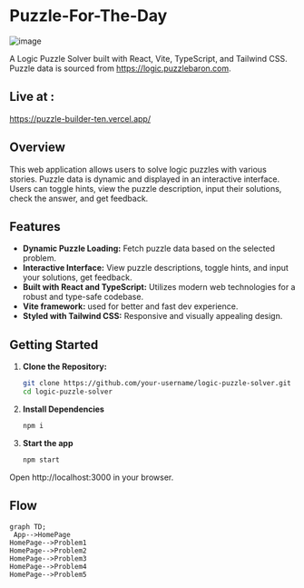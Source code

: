 # Puzzle-For-The-Day

![image](https://github.com/karnking/puzzle-builder/assets/68837552/6502c32a-ba8a-4373-b16b-95e1d73c4ce9)

A Logic Puzzle Solver built with React, Vite, TypeScript, and Tailwind CSS. Puzzle data is sourced from https://logic.puzzlebaron.com.

## Live at :
https://puzzle-builder-ten.vercel.app/
## Overview

This web application allows users to solve logic puzzles with various stories. Puzzle data is dynamic and displayed in an interactive interface. Users can toggle hints, view the puzzle description, input their solutions, check the answer, and get feedback.

## Features

- **Dynamic Puzzle Loading:** Fetch puzzle data based on the selected problem.
- **Interactive Interface:** View puzzle descriptions, toggle hints, and input your solutions, get feedback.
- **Built with React and TypeScript:** Utilizes modern web technologies for a robust and type-safe codebase.
- **Vite framework:** used for better and fast dev experience.
- **Styled with Tailwind CSS:** Responsive and visually appealing design.

## Getting Started

1. **Clone the Repository:**

   ```bash
   git clone https://github.com/your-username/logic-puzzle-solver.git
   cd logic-puzzle-solver
2. **Install Dependencies**
   ```bash
   npm i
3. **Start the app**
   ```bash
   npm start 
  Open http://localhost:3000 in your browser.
   
## Flow

```mermaid
graph TD;
 App-->HomePage
HomePage-->Problem1
HomePage-->Problem2
HomePage-->Problem3
HomePage-->Problem4
HomePage-->Problem5
```

